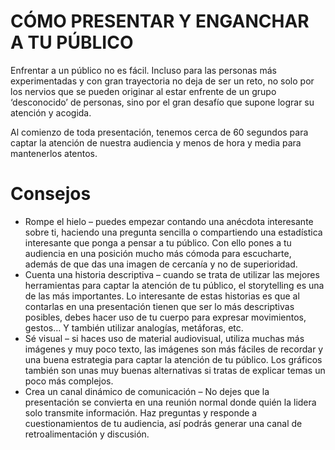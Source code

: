 # CÓMO PRESENTAR Y ENGANCHAR A TU PÚBLICO
Enfrentar a un público no es fácil. Incluso para las personas más experimentadas y con gran trayectoria no deja de ser un reto, no solo por los nervios que se pueden originar al estar enfrente de un grupo ‘desconocido’ de personas, sino por el gran desafío que supone lograr su atención y acogida.

Al comienzo de toda presentación, tenemos cerca de 60 segundos para captar la atención de nuestra audiencia y menos de hora y media para mantenerlos atentos. 

# Consejos

* Rompe el hielo – puedes empezar contando una anécdota interesante sobre ti, haciendo una pregunta sencilla o compartiendo una estadística interesante que ponga a pensar a tu público. Con ello pones a tu audiencia en una posición mucho más cómoda para escucharte, además de que das una imagen de cercanía y no de superioridad.
* Cuenta una historia descriptiva – cuando se trata de utilizar las mejores herramientas para captar la atención de tu público, el storytelling es una de las más importantes. Lo interesante de estas historias es que al contarlas en una presentación tienen que ser lo más descriptivas posibles, debes hacer uso de tu cuerpo para expresar movimientos, gestos… Y también utilizar analogías, metáforas, etc.
* Sé visual – si haces uso de material audiovisual, utiliza muchas más imágenes y muy poco texto, las imágenes son más fáciles de recordar y una buena estrategia para captar la atención de tu público. Los gráficos también son unas muy buenas alternativas si tratas de explicar temas un poco más complejos.
* Crea un canal dinámico de comunicación – No dejes que la presentación se convierta en una reunión normal donde quién la lidera solo transmite información. Haz preguntas y responde a cuestionamientos de tu audiencia, así podrás generar una canal de retroalimentación y discusión.
